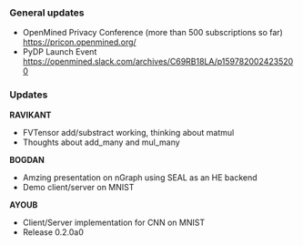 ### General updates

- OpenMined Privacy Conference (more than 500 subscriptions so far) https://pricon.openmined.org/
- PyDP Launch Event https://openmined.slack.com/archives/C69RB18LA/p1597820024235200

### Updates

**RAVIKANT**
- FVTensor add/substract working, thinking about matmul
- Thoughts about add_many and mul_many

**BOGDAN**
- Amzing presentation on nGraph using SEAL as an HE backend
- Demo client/server on MNIST

**AYOUB**
- Client/Server implementation for CNN on MNIST
- Release 0.2.0a0
